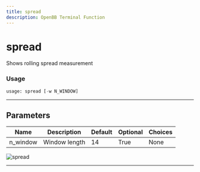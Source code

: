 ```yaml
---
title: spread
description: OpenBB Terminal Function
---
```


# spread

Shows rolling spread measurement

### Usage

```python
usage: spread [-w N_WINDOW]
```

---

## Parameters

| Name | Description | Default | Optional | Choices |
| ---- | ----------- | ------- | -------- | ------- |
| n_window | Window length | 14 | True | None |
![spread](https://user-images.githubusercontent.com/46355364/154308406-f20812a4-fa04-4937-b8de-dc27042f7462.png)

---

